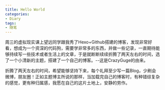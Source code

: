```yaml
---
title: Hello World
categories:
- Diary
tags:
- 随笔
---
```

周三的虚拟现实课上望远同学跟我秀了Hexo+Github搭建的博客，发现非常好看，想成为一个资深的代码狗，需要学非常多的东西，并做一些记录，一直期待能够持续写一些技术或者生活上的文章，于是就断断续续折腾了两天左右的时间，选了一个小清新的主题，搭建了一个自己的博客。--这是CrazyGuge的由来。
<!-- more -->

折腾了两天左右的时间，希望能够坚持下来，每个礼拜至少写一篇Blog，少刷会微博，朋友圈！正如主题博主所说的那样，当加载完自己的博客时，有种错综复杂的感觉，更有种归属感，我愿在自己的这片土地上，安静的劳作。